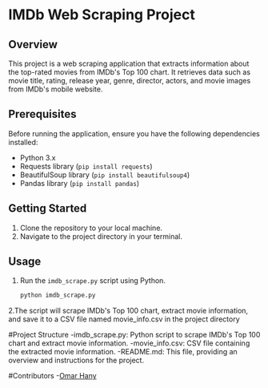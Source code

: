 # IMDb Web Scraping Project

## Overview
This project is a web scraping application that extracts information about the top-rated movies from IMDb's Top 100 chart. It retrieves data such as movie title, rating, release year, genre, director, actors, and movie images from IMDb's mobile website.

## Prerequisites
Before running the application, ensure you have the following dependencies installed:
- Python 3.x
- Requests library (`pip install requests`)
- BeautifulSoup library (`pip install beautifulsoup4`)
- Pandas library (`pip install pandas`)

## Getting Started
1. Clone the repository to your local machine.
2. Navigate to the project directory in your terminal.

## Usage
1. Run the `imdb_scrape.py` script using Python.
   ```bash
   python imdb_scrape.py
2.The script will scrape IMDb's Top 100 chart, extract movie information, and save it to a CSV file named movie_info.csv in the project directory

#Project Structure
-imdb_scrape.py: Python script to scrape IMDb's Top 100 chart and extract movie information.
-movie_info.csv: CSV file containing the extracted movie information.
-README.md: This file, providing an overview and instructions for the project.

#Contributors
-[Omar Hany](https://github.com/OmarHany02?tab=repositories)
